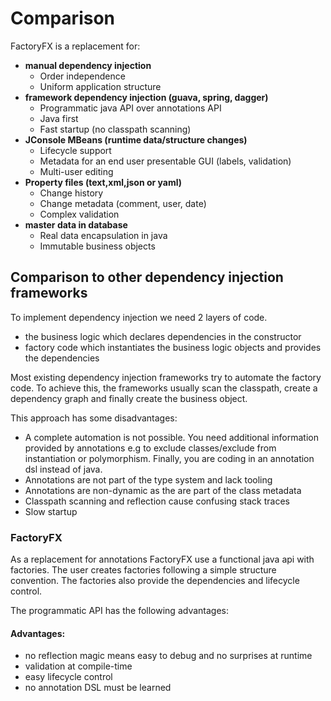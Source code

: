 # Comparison
FactoryFX is a replacement for:
* **manual dependency injection**
  * Order independence
  * Uniform application structure
* **framework dependency injection (guava, spring, dagger)**
  * Programmatic java API over annotations API
  * Java first
  * Fast startup (no classpath scanning)
* **JConsole MBeans (runtime data/structure changes)**
  * Lifecycle support
  * Metadata for an end user presentable GUI (labels, validation)
  * Multi-user editing
* **Property files (text,xml,json or yaml)**
  * Change history
  * Change metadata (comment, user, date)
  * Complex validation
* **master data in database**
  * Real data encapsulation in java
  * Immutable business objects


## Comparison to other dependency injection frameworks
To implement dependency injection we need 2 layers of code.
* the business logic which declares dependencies in the constructor
* factory code which instantiates the business logic objects and provides the dependencies

Most existing dependency injection frameworks try to automate the factory code.
To achieve this, the frameworks usually scan the classpath, create a dependency graph and finally create the business object. 

This approach has some disadvantages:
* A complete automation is not possible. You need additional information provided by annotations e.g to exclude classes/exclude from instantiation or polymorphism. Finally, you are coding in an annotation dsl instead of java.
* Annotations are not part of the type system and lack tooling
* Annotations are non-dynamic as the are part of the class metadata
* Classpath scanning and reflection cause confusing stack traces
* Slow startup

### FactoryFX
As a replacement for annotations FactoryFX use a functional java api with factories. 
The user creates factories following a simple structure convention. The factories also provide the dependencies and lifecycle control.

The programmatic API has the following advantages:
#### Advantages:
* no reflection magic means easy to debug and no surprises at runtime
* validation at compile-time
* easy lifecycle control
* no annotation DSL must be learned


